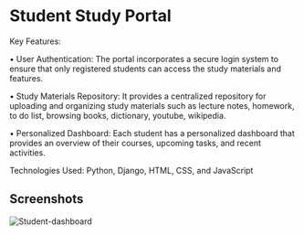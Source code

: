 
# Student Study Portal

Key Features:

•	User Authentication: The portal incorporates a secure login system to ensure that only registered students can access the study materials and features.

•	Study Materials Repository: It provides a centralized repository for uploading and organizing study materials such as lecture notes, homework, to do list, browsing books, dictionary, youtube, wikipedia.

•	Personalized Dashboard: Each student has a personalized dashboard that provides an overview of their courses, upcoming tasks, and recent activities.

Technologies Used: Python, Django, HTML, CSS, and JavaScript



## Screenshots

![Student-dashboard](https://github.com/shakilahmedraju/Student-Study-Portal-Django/assets/126360201/6cc45d92-93ad-4173-8a52-5f0ebee342db)

